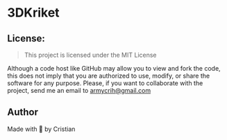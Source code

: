 # 3DKriket

## License:

> This project is licensed under the MIT License

Although a code host like GitHub may allow you to view and fork the code, this does not imply that you are authorized to use, modify, or share the software for any purpose. Please, if you want to collaborate with the project, send me an email to armycrih@gmail.com

## Author

Made with 💙 by Cristian
